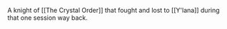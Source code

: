 A knight of [[The Crystal Order]] that fought and lost to [[Y'lana]] during that one session way back.
